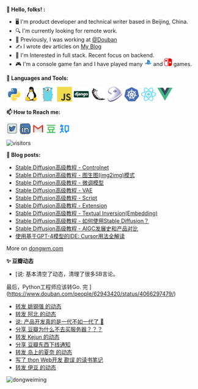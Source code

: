 **👋 Hello, folks! :**

* 🖥  I'm product developer and technical writer based in Beijing, China.
* 🔍 I'm currently looking for remote work.
* 💼 Previously, I was working at <a href="https://github.com/douban" target="_blank">@Douban</a>
* ✍️  I wrote dev articles on <a href="https://www.dongwm.com" target="_blank">My Blog</a>
* 🧐 I'm Interested in full stack. Recent focus on backend.
* 🎮 I'm a console game fan and I have played many <img src="https://raw.githubusercontent.com/dongweiming/dongweiming/master/assets/ps4.svg" alt="ps4" width="20" height="20"/> and <img src="https://raw.githubusercontent.com/dongweiming/dongweiming/master/assets/nintendoswitch.svg" alt="switch" width="20" height="20"/>  games.

**🌈 Languages and Tools:**

<p align="left">
<img src="https://raw.githubusercontent.com/dongweiming/dongweiming/master/assets/python-original.svg" alt="python" width="40" height="40"/>
<img src="https://raw.githubusercontent.com/dongweiming/dongweiming/master/assets/linux-original.svg" alt="linux" width="40" height="40"/>
<img src="https://raw.githubusercontent.com/dongweiming/dongweiming/master/assets/go-original.svg" alt="go" width="40" height="40"/>
<img src="https://raw.githubusercontent.com/dongweiming/dongweiming/master/assets/javascript-original.svg" alt="javascript" width="40" height="40"/>
<img src="https://raw.githubusercontent.com/dongweiming/dongweiming/master/assets/django-original.svg" alt="django" width="40" height="40"/>
<img src="https://raw.githubusercontent.com/dongweiming/dongweiming/master/assets/flask-original.svg" alt="flask" width="40" height="40"/>
<img src="https://raw.githubusercontent.com/dongweiming/dongweiming/master/assets/gentoo-signet.svg" alt="gentoo" width="40" height="40"/>
<img src="https://raw.githubusercontent.com/dongweiming/dongweiming/master/assets/kubernetes-plain.svg" alt="kubernetes" width="40" height="40"/>
<img src="https://raw.githubusercontent.com/dongweiming/dongweiming/master/assets/react-original.svg" alt="react" width="40" height="40"/>
<img src="https://raw.githubusercontent.com/dongweiming/dongweiming/master/assets/vuejs-original.svg" alt="vuejs" width="40" height="40"/>
</p>

**📫 How to Reach me:**

<p align="left">
<a href="https://twitter.com/dongweiming" target="blank"><img align="center" src="https://raw.githubusercontent.com/dongweiming/dongweiming/master/assets/twitter.svg" alt="dongweiming" height="30" width="30" /></a>
<a href="https://linkedin.com/in/dongweiming" target="blank"><img align="center" src="https://raw.githubusercontent.com/dongweiming/dongweiming/master/assets/linkedin.svg" alt="dongweiming" height="30" width="30" /></a>
<a href="mailto:ciici123@gmail.com" target="blank"><img align="center" src="https://raw.githubusercontent.com/dongweiming/dongweiming/master/assets/gmail.svg" alt="Gmail" height="30" width="30" /></a>
<a href="https://www.douban.com/people/62943420" target="blank"><img align="center" src="https://raw.githubusercontent.com/dongweiming/dongweiming/master/assets/douban.svg" style="color: #007722" alt="Douban" height="30" width="30" /></a>
<a href="https://www.zhihu.com/people/dongweiming" target="blank"><img align="center" src="https://raw.githubusercontent.com/dongweiming/dongweiming/master/assets/zhihu.svg" style="color: #0084FF" alt="Zhihu" height="30" width="30" /></a>
</p>

<p align="left">
<img src="https://visitor-badge.laobi.icu/badge?page_id=dongweiming.dongweiming" alt="visitors"/>
</p>

**📝 Blog posts:**

<!-- BLOG-POST-LIST:START -->
- [Stable Diffusion高级教程 - Controlnet](https://www.dongwm.com/post/stable-diffusion-controlnet/)
- [Stable Diffusion高级教程 - 图生图&lpar;img2img&rpar;模式](https://www.dongwm.com/post/stable-diffusion-img2img/)
- [Stable Diffusion高级教程 - 微调模型](https://www.dongwm.com/post/stable-diffusion-models/)
- [Stable Diffusion高级教程 - VAE](https://www.dongwm.com/post/stable-diffusion-vae/)
- [Stable Diffusion高级教程 - Script](https://www.dongwm.com/post/stable-diffusion-script/)
- [Stable Diffusion高级教程 - Extension](https://www.dongwm.com/post/stable-diffusion-extension/)
- [Stable Diffusion高级教程 - Textual Inversion&lpar;Embedding&rpar;](https://www.dongwm.com/post/stable-diffusion-embedding/)
- [Stable Diffusion高级教程 - 如何使用Stable Diffusion？](https://www.dongwm.com/post/how-to-use-stable-diffusion/)
- [Stable Diffusion高级教程 - AIGC发展史和产品对比](https://www.dongwm.com/post/stable-diffusion-history/)
- [使用基于GPT-4模型的IDE: Cursor用法全解读](https://www.dongwm.com/post/how-to-use-cursor-ide/)
<!-- BLOG-POST-LIST:END -->
More on <a href="https://www.dongwm.com" target="blank">dongwm.com</a>

**✨ 豆瓣动态**

<!-- DOUBAN-ACTIVITIES:START -->
- [说: 基本清空了动态，清理了很多SB言论。

最后，Python工程师应该转Go. 完 ](https://www.douban.com/people/62943420/status/4066297479/)
- [转发 姚钢强 的动态](https://www.douban.com/people/62943420/status/2620338288/)
- [转发 阿北 的动态](https://www.douban.com/people/62943420/status/2424986052/)
- [说: 产品开发真的是一代不如一代了 💊 ](https://www.douban.com/people/62943420/status/2300760441/)
- [分享 豆瓣为什么不去买服务器？？？](https://www.douban.com/people/62943420/status/2299477678/)
- [转发 Kejun 的动态](https://www.douban.com/people/62943420/status/2096634747/)
- [分享 豆瓣东西下线通知](https://www.douban.com/people/62943420/status/2025176576/)
- [转发 岛上的夏奈 的动态](https://www.douban.com/people/62943420/status/1933303434/)
- [写了 thon Web开发 勘误 的读书笔记](https://www.douban.com/people/62943420/status/1891258518/)
- [转发 伊豆 的动态](https://www.douban.com/people/62943420/status/1793358947/)
<!-- DOUBAN-ACTIVITIES:END -->

<p align="left">
<img align="left" src="https://github-readme-stats.vercel.app/api/top-langs/?username=dongweiming&layout=compact&hide=html" alt="dongweiming" />
</p>
